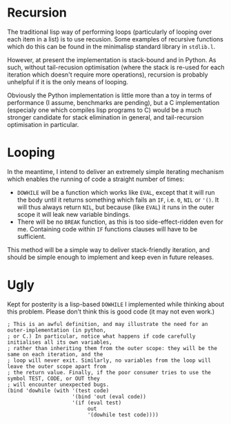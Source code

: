 # Recursion

The traditional lisp way of performing loops (particularly of looping over each item in a list) is to use recusion. Some examples of recursive functions which do this can be found in the minimalisp standard library in `stdlib.l`.

However, at present the implementation is stack-bound and in Python. As such, without tail-recusion optimisation (where the stack is re-used for each iteration which doesn't require more operations), recursion is probably unhelpful if it is the only means of looping.

Obviously the Python implementation is little more than a toy in terms of performance (I assume, benchmarks are pending), but a C implementation (especialy one which compiles lisp programs to C) would be a much stronger candidate for stack elimination in general, and tail-recursion optimisation in particular.

# Looping

In the meantime, I intend to deliver an extremely simple iterating mechanism which enables the running of code a straight number of times:

 * `DOWHILE` will be a function which works like `EVAL`, except that it will run the body until it returns something which fails an `IF`, i.e. `0`, `NIL` or `'()`. It will thus always return `NIL`, but because (like `EVAL`) it runs in the outer scope it will leak new variable bindings.
 * There will be no `BREAK` function, as this is too side-effect-ridden even for me. Containing code within `IF` functions clauses will have to be sufficient.

This method will be a simple way to deliver stack-friendly iteration, and should be simple enough to implement and keep even in future releases.

# Ugly

Kept for posterity is a lisp-based `DOWHILE` I implemented while thinking about this problem. Please don't think this is good code (it may not even work.)


    ; This is an awful definition, and may illustrate the need for an outer-implementation (in python,
    ; or C.) In particular, notice what happens if code carefully initialises all its own variables,
    ; rather than inheriting them from the outer scope: they will be the same on each iteration, and the
    ; loop will never exit. Similarly, no variables from the loop will leave the outer scope apart from
    ; the return value. Finally, if the poor consumer tries to use the symbol TEST, CODE, or OUT they
    ; will encounter unexpected bugs.
    (bind 'dowhile (with '(test code)
                         '(bind 'out (eval code))
                         '(if (eval test)
                              out
                              '(dowhile test code))))
